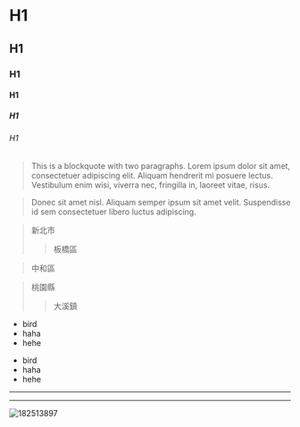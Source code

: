 # H1
## H1
### H1
#### H1
##### H1
###### H1

> This is a blockquote with two paragraphs. Lorem ipsum dolor sit amet,
> consectetuer adipiscing elit. Aliquam hendrerit mi posuere lectus.
> Vestibulum enim wisi, viverra nec, fringilla in, laoreet vitae, risus.

> Donec sit amet nisl. Aliquam semper ipsum sit amet velit. Suspendisse
> id sem consectetuer libero luctus adipiscing.

<!-- 這是註解 -->

<!-- 階層式區塊 -->
> 新北市
>> 板橋區

> 中和區

> 桃園縣
>> 大溪鎮

<!-- 項目符號 -->
+ bird
+ haha
+ hehe
<!-- or -->
- bird
- haha
- hehe

<!-- 水平線 -->
***
<!-- 或 -->
---
![182513897](https://github.com/user-attachments/assets/2298c889-d3cd-4465-b86c-5c4b655eda98)
